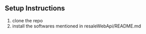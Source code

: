 ## Setup Instructions
1. clone the repo
2. install the softwares mentioned in resaleWebApi/README.md